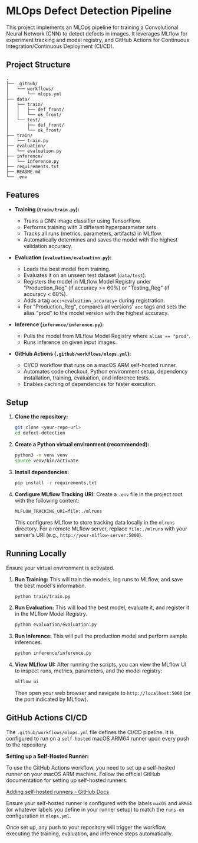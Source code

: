 # MLOps Defect Detection Pipeline

This project implements an MLOps pipeline for training a Convolutional Neural Network (CNN) to detect defects in images. It leverages MLflow for experiment tracking and model registry, and GitHub Actions for Continuous Integration/Continuous Deployment (CI/CD).

## Project Structure

```
.
├── .github/
│   └── workflows/
│       └── mlops.yml
├── data/
│   ├── train/
│   │   ├── def_front/
│   │   └── ok_front/
│   └── test/
│       ├── def_front/
│       └── ok_front/
├── train/
│   └── train.py
├── evaluation/
│   └── evaluation.py
├── inference/
│   └── inference.py
├── requirements.txt
├── README.md
└── .env
```

## Features

-   **Training (`train/train.py`):**
    -   Trains a CNN image classifier using TensorFlow.
    -   Performs training with 3 different hyperparameter sets.
    -   Tracks all runs (metrics, parameters, artifacts) in MLflow.
    -   Automatically determines and saves the model with the highest validation accuracy.

-   **Evaluation (`evaluation/evaluation.py`):**
    -   Loads the best model from training.
    -   Evaluates it on an unseen test dataset (`data/test`).
    -   Registers the model in MLflow Model Registry under "Production_Reg" (if accuracy >= 60%) or "Testing_Reg" (if accuracy < 60%).
    -   Adds a tag `acc:<evaluation_accuracy>` during registration.
    -   For "Production_Reg", compares all versions' `acc` tags and sets the alias "prod" to the model version with the highest accuracy.

-   **Inference (`inference/inference.py`):**
    -   Pulls the model from MLflow Model Registry where `alias == "prod"`.
    -   Runs inference on given input images.

-   **GitHub Actions (`.github/workflows/mlops.yml`):**
    -   CI/CD workflow that runs on a macOS ARM self-hosted runner.
    -   Automates code checkout, Python environment setup, dependency installation, training, evaluation, and inference tests.
    -   Enables caching of dependencies for faster execution.

## Setup

1.  **Clone the repository:**
    ```bash
    git clone <your-repo-url>
    cd defect-detection
    ```

2.  **Create a Python virtual environment (recommended):**
    ```bash
    python3 -m venv venv
    source venv/bin/activate
    ```

3.  **Install dependencies:**
    ```bash
    pip install -r requirements.txt
    ```

4.  **Configure MLflow Tracking URI:**
    Create a `.env` file in the project root with the following content:
    ```
    MLFLOW_TRACKING_URI=file:./mlruns
    ```
    This configures MLflow to store tracking data locally in the `mlruns` directory. For a remote MLflow server, replace `file:./mlruns` with your server's URI (e.g., `http://your-mlflow-server:5000`).

## Running Locally

Ensure your virtual environment is activated.

1.  **Run Training:**
    This will train the models, log runs to MLflow, and save the best model's information.
    ```bash
    python train/train.py
    ```

2.  **Run Evaluation:**
    This will load the best model, evaluate it, and register it in the MLflow Model Registry.
    ```bash
    python evaluation/evaluation.py
    ```

3.  **Run Inference:**
    This will pull the production model and perform sample inferences.
    ```bash
    python inference/inference.py
    ```

4.  **View MLflow UI:**
    After running the scripts, you can view the MLflow UI to inspect runs, metrics, parameters, and the model registry:
    ```bash
    mlflow ui
    ```
    Then open your web browser and navigate to `http://localhost:5000` (or the port indicated by MLflow).

## GitHub Actions CI/CD

The `.github/workflows/mlops.yml` file defines the CI/CD pipeline. It is configured to run on a `self-hosted` macOS ARM64 runner upon every push to the repository.

**Setting up a Self-Hosted Runner:**

To use the GitHub Actions workflow, you need to set up a self-hosted runner on your macOS ARM machine. Follow the official GitHub documentation for setting up self-hosted runners:

[Adding self-hosted runners - GitHub Docs](https://docs.github.com/en/actions/hosting-your-own-runners/managing-self-hosted-runners/adding-self-hosted-runners)

Ensure your self-hosted runner is configured with the labels `macOS` and `ARM64` (or whatever labels you define in your runner setup) to match the `runs-on` configuration in `mlops.yml`.

Once set up, any push to your repository will trigger the workflow, executing the training, evaluation, and inference steps automatically.
